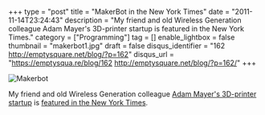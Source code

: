 +++
type = "post"
title = "MakerBot in the New York Times"
date = "2011-11-14T23:24:43"
description = "My friend and old Wireless Generation colleague Adam Mayer's 3D-printer startup is featured in the New York Times."
category = ["Programming"]
tag = []
enable_lightbox = false
thumbnail = "makerbot1.jpg"
draft = false
disqus_identifier = "162 http://emptysquare.net/blog/?p=162"
disqus_url = "https://emptysqua.re/blog/162 http://emptysquare.net/blog/?p=162/"
+++

<p><img style="display:block; margin-left:auto; margin-right:auto;" src="makerbot1.jpg" title="Makerbot" /></p>
<p>My friend and old Wireless Generation colleague <a href="http://www.makerbot.com/">Adam Mayer's 3D-printer
startup</a> is <a href="http://bits.blogs.nytimes.com/2011/11/13/disruptions-the-3-d-printing-free-for-all/">featured in the New York
Times</a>.</p>
